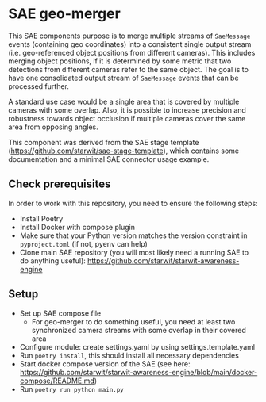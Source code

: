 # SAE geo-merger

This SAE components purpose is to merge multiple streams of `SaeMessage` events (containing geo coordinates) into a consistent single output stream (i.e. geo-referenced object positions from different cameras). This includes merging object positions, if it is determined by some metric that two detections from different cameras refer to the same object.
The goal is to have one consolidated output stream of `SaeMessage` events that can be processed further.

A standard use case would be a single area that is covered by multiple cameras with some overlap. Also, it is possible to increase precision and robustness towards object occlusion if multiple cameras cover the same area from opposing angles.

This component was derived from the SAE stage template (https://github.com/starwit/sae-stage-template), which contains some documentation and a minimal SAE connector usage example.

## Check prerequisites
In order to work with this repository, you need to ensure the following steps:
- Install Poetry
- Install Docker with compose plugin
- Make sure that your Python version matches the version constraint in `pyproject.toml` (if not, pyenv can help)
- Clone main SAE repository (you will most likely need a running SAE to do anything useful): https://github.com/starwit/starwit-awareness-engine

## Setup
- Set up SAE compose file
  - For geo-merger to do something useful, you need at least two synchronized camera streams with some overlap in their covered area
- Configure module: create settings.yaml by using settings.template.yaml
- Run `poetry install`, this should install all necessary dependencies
- Start docker compose version of the SAE (see here: https://github.com/starwit/starwit-awareness-engine/blob/main/docker-compose/README.md)
- Run `poetry run python main.py`

